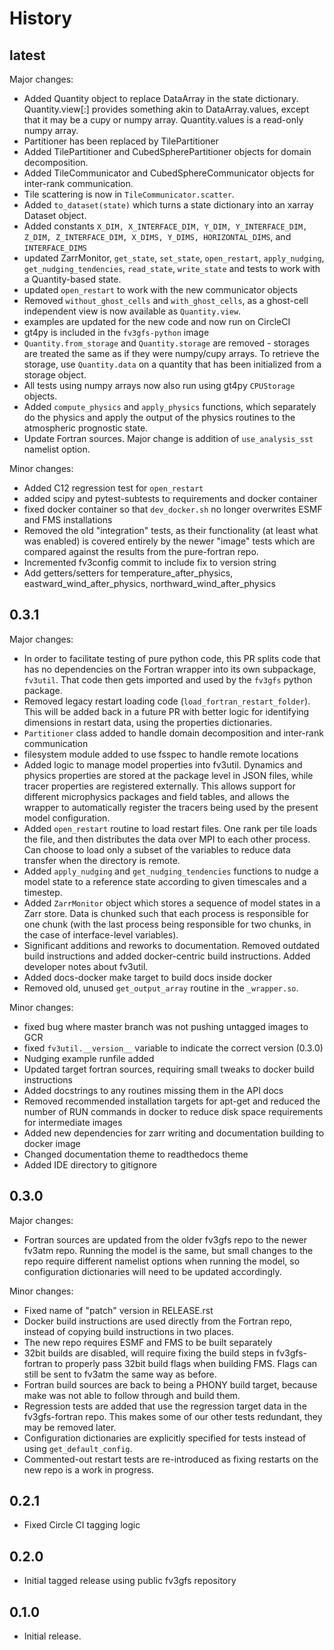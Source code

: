 History
=======

latest
------
Major changes:
- Added Quantity object to replace DataArray in the state dictionary. Quantity.view[:] provides something akin to DataArray.values, except that it may be a cupy or numpy array. Quantity.values is a read-only numpy array.
- Partitioner has been replaced by TilePartitioner
- Added TilePartitioner and CubedSpherePartitioner objects for domain decomposition.
- Added TileCommunicator and CubedSphereCommunicator objects for inter-rank communication.
- Tile scattering is now in `TileCommunicator.scatter`.
- Added `to_dataset(state)` which turns a state dictionary into an xarray Dataset object.
- Added constants `X_DIM, X_INTERFACE_DIM, Y_DIM, Y_INTERFACE_DIM, Z_DIM, Z_INTERFACE_DIM, X_DIMS, Y_DIMS, HORIZONTAL_DIMS`, and `INTERFACE_DIMS`
- updated ZarrMonitor, `get_state`, `set_state`, `open_restart`, `apply_nudging`, `get_nudging_tendencies`, `read_state`, `write_state` and tests to work with a Quantity-based state.
- updated `open_restart` to work with the new communicator objects
- Removed `without_ghost_cells` and `with_ghost_cells`, as a ghost-cell independent view is now available as `Quantity.view`.
- examples are updated for the new code and now run on CircleCI
- gt4py is included in the `fv3gfs-python` image
- `Quantity.from_storage` and `Quantity.storage` are removed - storages are treated the same as if they were numpy/cupy arrays. To retrieve the storage, use `Quantity.data` on a quantity that has been initialized from a storage object.
- All tests using numpy arrays now also run using gt4py `CPUStorage` objects.
- Added `compute_physics` and `apply_physics` functions, which separately do the physics and apply the output of the physics routines to the atmospheric prognostic state.
- Update Fortran sources. Major change is addition of `use_analysis_sst` namelist option.

Minor changes:
- Added C12 regression test for `open_restart`
- added scipy and pytest-subtests to requirements and docker container
- fixed docker container so that `dev_docker.sh` no longer overwrites ESMF and FMS installations
- Removed the old  "integration" tests, as their functionality (at least what was enabled) is covered entirely by the newer "image" tests which are compared against the results from the pure-fortran repo.
- Incremented fv3config commit to include fix to version string
- Add getters/setters for temperature_after_physics, eastward_wind_after_physics, northward_wind_after_physics

0.3.1
-----

Major changes:
- In order to facilitate testing of pure python code, this PR splits code that has no dependencies on the Fortran wrapper into its own subpackage, `fv3util`. That code then gets imported and used by the `fv3gfs` python package.
- Removed legacy restart loading code (`load_fortran_restart_folder`). This will be added back in a future PR with better logic for identifying dimensions in restart data, using the properties dictionaries.
- `Partitioner` class added to handle domain decomposition and inter-rank communication
- filesystem module added to use fsspec to handle remote locations
- Added logic to manage model properties into fv3util. Dynamics and physics properties are stored at the package level in JSON files, while tracer properties are registered externally. This allows support for different microphysics packages and field tables, and allows the wrapper to automatically register the tracers being used by the present model configuration.
- Added `open_restart` routine to load restart files. One rank per tile loads the file, and then distributes the data over MPI to each other process. Can choose to load only a subset of the variables to reduce data transfer when the directory is remote.
- Added `apply_nudging` and `get_nudging_tendencies` functions to nudge a model state to a reference state according to given timescales and a timestep.
- Added `ZarrMonitor` object which stores a sequence of model states in a Zarr store. Data is chunked such that each process is responsible for one chunk (with the last process being responsible for two chunks, in the case of interface-level variables).
- Significant additions and reworks to documentation. Removed outdated build instructions and added docker-centric build instructions. Added developer notes about fv3util.
- Added docs-docker make target to build docs inside docker
- Removed old, unused `get_output_array` routine in the `_wrapper.so`.

Minor changes:
- fixed bug where master branch was not pushing untagged images to GCR
- fixed `fv3util.__version__` variable to indicate the correct version (0.3.0)
- Nudging example runfile added
- Updated target fortran sources, requiring small tweaks to docker build instructions
- Added docstrings to any routines missing them in the API docs
- Removed recommended installation targets for apt-get and reduced the number of RUN commands in docker to reduce disk space requirements for intermediate images
- Added new dependencies for zarr writing and documentation building to docker image
- Changed documentation theme to readthedocs theme
- Added IDE directory to gitignore


0.3.0
-----

Major changes:
- Fortran sources are updated from the older fv3gfs repo to the newer fv3atm repo. Running the model is the same, but small changes to the repo require different namelist options when running the model, so configuration dictionaries will need to be updated accordingly.

Minor changes:
- Fixed name of "patch" version in RELEASE.rst
- Docker build instructions are used directly from the Fortran repo, instead of copying build instructions in two places.
- The new repo requires ESMF and FMS to be built separately
- 32bit builds are disabled, will require fixing the build steps in fv3gfs-fortran to properly pass 32bit build flags when building FMS. Flags can still be sent to fv3atm the same way as before.
- Fortran build sources are back to being a PHONY build target, because make was not able to follow through and build them.
- Regression tests are added that use the regression target data in the fv3gfs-fortran repo. This makes some of our other tests redundant, they may be removed later.
- Configuration dictionaries are explicitly specified for tests instead of using `get_default_config`.
- Commented-out restart tests are re-introduced as fixing restarts on the new repo is a work in progress.


0.2.1
-----

* Fixed Circle CI tagging logic


0.2.0
-----

* Initial tagged release using public fv3gfs repository


0.1.0
-----

* Initial release.

